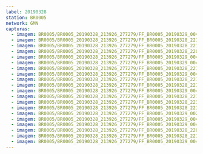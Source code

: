 ```yaml
---
label: 20190328
station: BR0005
network: GMN
capturas:
  - imagem: BR0005/BR0005_20190328_213926_277279/FF_BR0005_20190329_004714_077_0224000.fits_maxpixel.jpg
  - imagem: BR0005/BR0005_20190328_213926_277279/FF_BR0005_20190328_221536_626_0042496.fits_maxpixel.jpg
  - imagem: BR0005/BR0005_20190328_213926_277279/FF_BR0005_20190328_221327_331_0039936.fits_maxpixel.jpg
  - imagem: BR0005/BR0005_20190328_213926_277279/FF_BR0005_20190328_220948_876_0035840.fits_maxpixel.jpg
  - imagem: BR0005/BR0005_20190328_213926_277279/FF_BR0005_20190329_004648_446_0223488.fits_maxpixel.jpg
  - imagem: BR0005/BR0005_20190328_213926_277279/FF_BR0005_20190329_004701_262_0223744.fits_maxpixel.jpg
  - imagem: BR0005/BR0005_20190328_213926_277279/FF_BR0005_20190328_221511_021_0041984.fits_maxpixel.jpg
  - imagem: BR0005/BR0005_20190328_213926_277279/FF_BR0005_20190329_004610_017_0222720.fits_maxpixel.jpg
  - imagem: BR0005/BR0005_20190328_213926_277279/FF_BR0005_20190328_221549_456_0042752.fits_maxpixel.jpg
  - imagem: BR0005/BR0005_20190328_213926_277279/FF_BR0005_20190328_221523_816_0042240.fits_maxpixel.jpg
  - imagem: BR0005/BR0005_20190328_213926_277279/FF_BR0005_20190329_004635_643_0223232.fits_maxpixel.jpg
  - imagem: BR0005/BR0005_20190328_213926_277279/FF_BR0005_20190328_221457_949_0041728.fits_maxpixel.jpg
  - imagem: BR0005/BR0005_20190328_213926_277279/FF_BR0005_20190328_223553_952_0066816.fits_maxpixel.jpg
  - imagem: BR0005/BR0005_20190328_213926_277279/FF_BR0005_20190328_221445_138_0041472.fits_maxpixel.jpg
  - imagem: BR0005/BR0005_20190328_213926_277279/FF_BR0005_20190329_002656_490_0199680.fits_maxpixel.jpg
  - imagem: BR0005/BR0005_20190328_213926_277279/FF_BR0005_20190329_004739_682_0224512.fits_maxpixel.jpg
  - imagem: BR0005/BR0005_20190328_213926_277279/FF_BR0005_20190329_004726_876_0224256.fits_maxpixel.jpg
  - imagem: BR0005/BR0005_20190328_213926_277279/FF_BR0005_20190328_220936_053_0035584.fits_maxpixel.jpg
  - imagem: BR0005/BR0005_20190328_213926_277279/FF_BR0005_20190328_221432_333_0041216.fits_maxpixel.jpg
  - imagem: BR0005/BR0005_20190328_213926_277279/FF_BR0005_20190329_004752_490_0224768.fits_maxpixel.jpg
---
```

